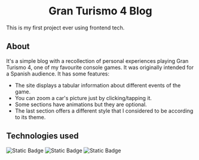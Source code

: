 <h1 align="center">Gran Turismo 4 Blog</h1>
This is my first project ever using frontend tech.

## About
It's a simple blog with a recollection of personal experiences playing Gran Turismo 4, one of my favourite console games. It was originally intended for a Spanish audience. It has some features:
* The site displays a tabular information about different events of the game.
* You can zoom a car's picture just by clicking/tapping it.
* Some sections have animations but they are optional.
* The last section offers a different style that I considered to be according to its theme.

## Technologies used

![Static Badge](https://img.shields.io/badge/HTML5-%23000?style=for-the-badge&logo=html5&logoColor=%23fff&labelColor=%23E34F26)
![Static Badge](https://img.shields.io/badge/CSS3-%23000?style=for-the-badge&logo=css3&logoColor=%23fff&labelColor=%231572B6)
![Static Badge](https://img.shields.io/badge/JavaScript-%23000?style=for-the-badge&logo=javascript&logoColor=%23fff&labelColor=%23F7DF1E)
